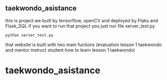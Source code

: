 ## taekwondo_asistance

this is project we built by tensorflow, openCV and deployed by Flaks and Flask_SQL
if you want to run that project you just run file server_test.py
``` shell
python server_test.py
```
that website is built with two main fuctions (evaluation lesson 1 taekwondo and mentor  instruct student how to learn lesson 1 taekwondo) 

# taekwondo_asistance
